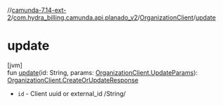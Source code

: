 //[camunda-7.14-ext-2](../../../index.md)/[com.hydra_billing.camunda.api.planado_v2](../index.md)/[OrganizationClient](index.md)/[update](update.md)

# update

[jvm]\
fun [update](update.md)(id: String, params: [OrganizationClient.UpdateParams](-update-params/index.md)): [OrganizationClient.CreateOrUpdateResponse](-create-or-update-response/index.md)

<ul><li><code>id</code> - Client uuid or external_id /String/</li></ul>
